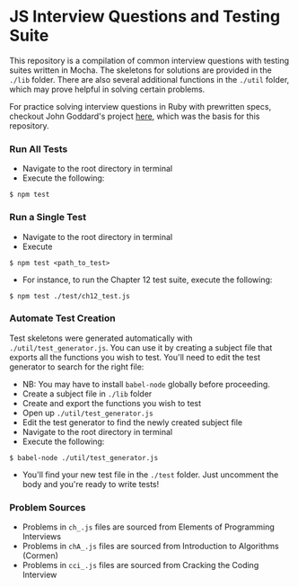 # JS Interview Questions and Testing Suite

This repository is a compilation of common interview questions with testing suites written in Mocha. The skeletons for solutions are provided in the `./lib` folder. There are also several additional functions in the `./util` folder, which may prove helpful in solving certain problems.

For practice solving interview questions in Ruby with prewritten specs, checkout John Goddard's project [here](https://github.com/johngoddard/elements_practice), which was the basis for this repository.

### Run All Tests
- Navigate to the root directory in terminal
- Execute the following:
```
$ npm test
```

### Run a Single Test
- Navigate to the root directory in terminal
- Execute
```
$ npm test <path_to_test>
```
- For instance, to run the Chapter 12 test suite, execute the following:
```
$ npm test ./test/ch12_test.js
```

### Automate Test Creation
Test skeletons were generated automatically with `./util/test_generator.js`. You can use it by creating a subject file that exports all the functions you wish to test. You'll need to edit the test generator to search for the right file:
- NB: You may have to install `babel-node` globally before proceeding.
- Create a subject file in `./lib` folder
- Create and export the functions you wish to test
- Open up `./util/test_generator.js`
- Edit the test generator to find the newly created subject file
- Navigate to the root directory in terminal
- Execute the following:
```
$ babel-node ./util/test_generator.js
```
- You'll find your new test file in the `./test` folder. Just uncomment the body and you're ready to write tests!

### Problem Sources
- Problems in `ch_.js` files are sourced from Elements of Programming Interviews
- Problems in `chA_.js` files are sourced from Introduction to Algorithms (Cormen)
- Problems in `cci_.js` files are sourced from Cracking the Coding Interview
